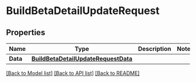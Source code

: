 # BuildBetaDetailUpdateRequest

## Properties

Name | Type | Description | Notes
------------ | ------------- | ------------- | -------------
**Data** | [**BuildBetaDetailUpdateRequestData**](BuildBetaDetailUpdateRequest_data.md) |  | 

[[Back to Model list]](../README.md#documentation-for-models) [[Back to API list]](../README.md#documentation-for-api-endpoints) [[Back to README]](../README.md)


